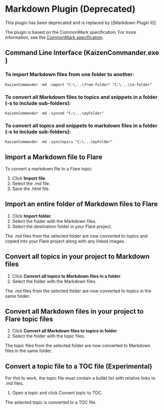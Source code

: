 # Markdown Plugin (Deprecated)

This plugin has been deprecated and is replaced by [[Markdown Plugin II]].

The plugin is based on the CommonMark specification. For more information, see the [CommonMark specification](https://spec.commonmark.org/).

## Command Line Interface (KaizenCommander.exe )

### To import Markdown files from one folder to another:

```
KaizenCommander -md -import "C:\...\from-folder" "C:\...\to-folder"
```

### To convert all Markdown files to topics and snippets in a folder (-s to include sub-folders):

```
KaizenCommander -md -syncmd "C:\...\myFolder"
```

### To convert all topics and snippets to markdown files in a folder (-s to include sub-folders):

```
KaizenCommander -md -synctopics "C:\...\myFolder"
```

## Import a Markdown file to Flare

To convert a markdown file to a Flare topic:

1. Click **Import file**.
2. Select the .md file.
3. Save the .html file.

## Import an entire folder of Markdown files to Flare 

1. Click **Import folder**.
2. Select the folder with the Markdown files. 
3. Select the destination folder in your Flare project. 

The .md files from the selected folder are now converted  to topics and copied into your Flare project along with any linked  images. 

## Convert all topics in your project to Markdown files 

1. Click **Convert all topics to Markdown files in a folder**.
2. Select the folder with the Markdown files. 

The .md files from the selected folder are now converted to topics in the same folder. 

## Convert all Markdown files in your project to Flare topic files

1. Click **Convert all Markdown files to topics in folder**
2. Select the folder with the topic files. 

The topic files from the selected folder are now converted to Markdown files in the same folder. 

## Convert a topic file to a TOC file (Experimental)

For this to work, the topic file must contain a bullet list with relative links to .md files. 

1. Open a topic and click Convert topic to TOC. 

The selected topic is converted to a TOC file. 